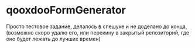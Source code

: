 qooxdooFormGenerator
====================

Просто тестовое задание, делалось в спешуке и не доделано до конца, (возможно скоро удалю его, или перекину в закрытый репозиторий, где оно будет лежать до лучших времен)
